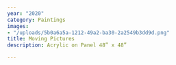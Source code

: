 ```yaml
---
year: "2020"
category: Paintings
images:
- "/uploads/5b0a6a5a-1212-49a2-ba30-2a2549b3dd9d.png"
title: Moving Pictures
description: Acrylic on Panel 48” x 48”

---
```

